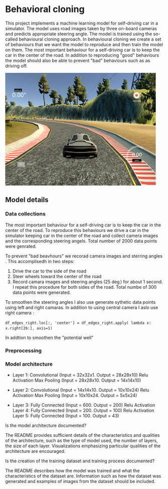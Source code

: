 # Behavioral cloning

This project implements a machine learning model for self-driving car in a simulator. The model uses road images taken by three on-board cameras and predicts appropriate steering angle.  The model is trained using the so-called  behavioural cloning approach. 
In behavioural cloning we create a set of behaviours that we want the model to reproduce and then train the model on them. 
The most important behaviour for a self-driving car is to keep the car in the center of the road. 
In addition to reproducing "good" behaviours the model should also be able to prevent "bad" behaviours such as as driving off.

<img src="simulator.png" width="480" alt="Combined Image" />

## Model details

### Data collections
The most important behaviour for a self-driving car is to keep the car in the center of the road. 
To reproduce this behaviours we drive a car in the simulator keeping car in the center of the road and collect camera images and the corresponding steering angels. Total number of 2000 data points were genrated.

To prevent "bad beavhours" we recorad camera images and sterring angles . This accomplisedh in two steps:
1. Drive the car to the side of the road
2. Steer wheels toward the center of the road
3. Record camara images and steering angles (25 $\deg$) for about 1 second.
I repeat this procedure for both sides of the road. Total numbe of 300 data points were generated.  

To smoothen the steering angles I also use generate sythetic data points using left and right camaras. 
In addition to using central camera I aslo use right camera :

`df_edges_right.loc[:, 'center'] = df_edges_right.apply( lambda x: x.right[26:], axis=1)`

In addtion to smoothen the "potential well"
### Preprocessing


### Model architecture 

- Layer 1:
Convolutional (Input = 32x32x1. Output = 28x28x10)
Relu Activation
Max Pooling (Input = 28x28x10. Output = 14x14x10)

- Layer 2:
Convolutional (Input = 14x14x10. Output = 10x10x24)
Relu Activation
Max Pooling (Input = 10x10x24. Output = 5x5x24)

- Layer 3:
Fully Connected (Input = 600. Output = 200)
Relu Activation
Layer 4:
Fully Connected (Input = 200. Output = 100)
Relu Activation
Layer 5:
Fully Connected (Input = 100. Output = 43)



Is the model architecture documented?

The README provides sufficient details of the characteristics and qualities of the architecture, such as the type of model used, the number of layers, the size of each layer. Visualizations emphasizing particular qualities of the architecture are encouraged.

Is the creation of the training dataset and training process documented?

The README describes how the model was trained and what the characteristics of the dataset are. Information such as how the dataset was generated and examples of images from the dataset should be included.
